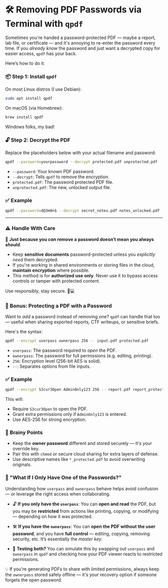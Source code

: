# 🛠️ Removing PDF Passwords via Terminal with `qpdf`

Sometimes you're handed a password-protected PDF — maybe a report, lab file, or certificate — and it's annoying to re-enter the password every time. If you *already know* the password and just want a decrypted copy for easier access, `qpdf` has your back.

Here’s how to do it:

### 📦 Step 1: Install `qpdf`

On most Linux distros (I use Debian):

```bash
sudo apt install qpdf
```

On macOS (via Homebrew):

```bash
brew install qpdf
```

Windows folks, my bad!


### 🔓 Step 2: Decrypt the PDF

Replace the placeholders below with your actual filename and password:

```bash
qpdf --password=yourpassword --decrypt protected.pdf unprotected.pdf
```

* `--password`: Your known PDF password.
* `--decrypt`: Tells `qpdf` to remove the encryption.
* `protected.pdf`: The password protected PDF file.
* `unprotected.pdf`: The new, unlocked output file.

### ✅ Example

```bash
qpdf --password=d@3m0n$ --decrypt secret_notes.pdf notes_unlocked.pdf
```

---

### ⚠️ Handle With Care

🔐 **Just because you *can* remove a password doesn’t mean you always *should.***

* Keep **sensitive documents** password-protected unless you *explicitly need* them decrypted.
* If you're working in shared environments or storing files in the cloud, **maintain encryption** where possible.
* This method is for **authorized use only**. Never use it to bypass access controls or tamper with protected content.

Use responsibly, stay secure. 🧠💻


### 🔐 Bonus: Protecting a PDF with a Password

Want to *add* a password instead of removing one? `qpdf` can handle that too — useful when sharing exported reports, CTF writeups, or sensitive briefs.

Here's the syntax:

```bash
qpdf --encrypt userpass ownerpass 256 -- input.pdf protected.pdf
```

* `userpass`: The password required to *open* the PDF.
* `ownerpass`: The password for full permissions (e.g. editing, printing).
* `256`: Encryption level (256-bit AES is solid).
* `--`: Separates options from file inputs.

### ✅ Example

```bash
qpdf --encrypt S3cur3Open AdminOnly123 256 -- report.pdf report_protected.pdf
```

This will:

* Require `S3cur3Open` to open the PDF.
* Grant extra permissions only if `AdminOnly123` is entered.
* Use AES-256 for strong encryption.

### 🧠 Brainy Points

* Keep the **owner password** different and stored securely — it's your override key.
* Pair this with `chmod` or secure cloud sharing for extra layers of defense.
* Use descriptive names like `*_protected.pdf` to avoid overwriting originals.


### 🧩 "What If I Only Have One of the Passwords?"

Understanding how `userpass` and `ownerpass` behave helps avoid confusion — or leverage the right access when collaborating.

* 🔓 **If you only have the `userpass`**:
  You can **open and read** the PDF, but you may be **restricted** from actions like printing, copying, or modifying — depending on how it was protected.

* 🛠️ **If you have the `ownerpass`**:
  You can **open the PDF without the user password**, and you have **full control** — editing, copying, removing security, etc.
  It’s essentially the *master key*.

* 🧪 **Testing both?**
  You can simulate this by swapping out `userpass` and `ownerpass` in `qpdf` and checking how your PDF viewer reacts to restricted permissions.

💡 If you're generating PDFs to share with limited permissions, always keep the `ownerpass` stored safely offline — it's your recovery option if someone forgets the open password.


